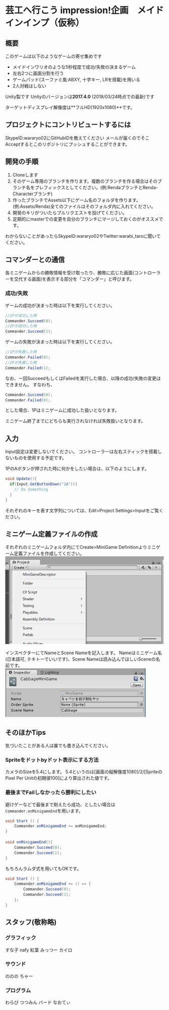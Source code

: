 # 芸工へ行こう impression!企画　メイドインインプ（仮称）

## 概要
このゲームは以下のようなゲームの寄せ集めです
* メイドインワリオのような5秒程度で成功/失敗の決まるゲーム
* 左右2つに画面分割を行う
* ゲームパッド(スーファミ風:ABXY, 十字キー, LRを搭載)を用いる
* 2人対戦はしない

Unity製です
Unityのバージョンは**2017.4.0** (2018/03/24時点での最新)です

ターゲットディスプレイ解像度は**フルHD(1920x1080)**です。

## プロジェクトにコントリビュートするには

SkypeID:wararyo02にGitHubIDを教えてください
メールが届くのでそこAcceptするとこのリポジトリにプッシュすることができます。

## 開発の手順

1. Cloneします
2. そのゲーム専用のブランチを作ります。複数のブランチを作る場合はそのブランチ名をプレフィックスとしてください。(例:RendaブランチとRenda-Characterブランチ)
3. 作ったブランチでAssets以下にゲーム名のフォルダを作ります。(例:Assets/Renda)全てのファイルはそのフォルダ内に入れてください。
4. 開発のキリがついたらプルリクエストを投げてください。
5. 定期的にmasterでの変更を自分のブランチにマージしておくのがオススメです。

わからないことがあったらSkypeID:wararyo02やTwitter:warabi_taroに聞いてください。

## コマンダーとの通信

各ミニゲームからの勝敗情報を受け取ったり、勝敗に応じた画面(コントローラーを交代する画面)を表示する部分を「コマンダー」と呼びます。

### 成功/失敗
ゲームの成功が決まった時は以下を実行してください。
``` C#
//1Pが成功した時
Commander.Succeed(0);
//2Pが成功した時
Commander.Succeed(1);
```
ゲームの失敗が決まった時は以下を実行してください。
``` C#
//1Pが失敗した時
Commander.Failed(0);
//2Pが失敗した時
Commander.Failed(1);
```

なお、一回SucceedもしくはFailedを実行した場合、以降の成功/失敗の変更はできません。
すなわち、
``` C#
Commander.Succeed(0);
Commander.Failed(0);
```
とした場合、1Pはミニゲームに成功した扱いとなります。

ミニゲーム終了までにどちらも実行されなければ失敗扱いとなります。

## 入力

Input設定は変更しないでください。
コントローラーは左右スティックを搭載しないものを使用する予定です。

1PのAボタンが押された時に何かをしたい場合は、以下のようにします。
``` C#
void Update(){
  if(Input.GetButtonDown("1A")){
    // Do Something
  }
}
```

それぞれのキーを表す文字列については、Edit>Project Settings>Inputをご覧ください。

## ミニゲーム定義ファイルの作成
それぞれのミニゲームフォルダ内にてCreate>MiniGame Definitionよりミニゲーム定義ファイルを作成してください。  
![メニュー](Images/minigameMenu.png)

インスペクターにてNameとScene Nameを記入します。 Nameはミニゲーム名(日本語可, テキトーでいいです)、Scene Nameは読み込んでほしいSceneの名前です。  
![インスペクター](Images/minigameInspector.PNG)

## そのほかTips
気づいたことがある人は誰でも書き込んでください。

### Spriteをドットbyドット表示にする方法
カメラのSizeを5.4にします。
5.4というのは[画面の縦解像度1080]/2/[SpriteのPixel Per Unitの初期値100]により算出された値です。

### 最後までFailしなかったら勝利にしたい
避けゲーなどで最後まで耐えたら成功、としたい場合は`Commander.onMinigameEnd`を用います。

``` C#
void Start () {
    Commander.onMinigameEnd += onMinigameEnd;
}

void onMinigameEnd(){
    Commander.Succeed(0);
    Commander.Succeed(1);
}
```
もちろんラムダ式を用いてもOKです。
``` C#
void Start () {
    Commander.onMinigameEnd += () => {
        Commander.Succeed(0);
        Commander.Succeed(1);
    };
}
```

## スタッフ(敬称略)
### グラフィック
すな子
nafy
紅葉
みっつー
カイロ

### サウンド
ののの
ちゃー

### プログラム
わらび
つつみん
バード
なおてぃ

